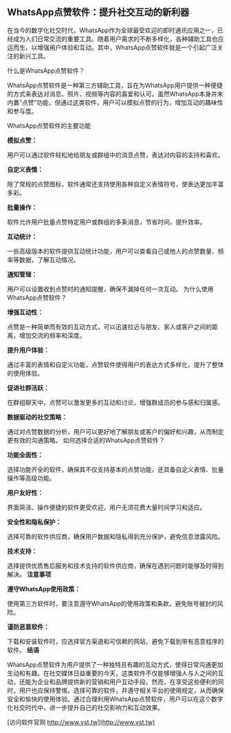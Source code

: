 ## **WhatsApp点赞软件：提升社交互动的新利器**

在当今的数字化社交时代，WhatsApp作为全球最受欢迎的即时通讯应用之一，已经成为人们日常交流的重要工具。随着用户需求的不断多样化，各种辅助工具也应运而生，以增强用户体验和互动。其中，WhatsApp点赞软件就是一个引起广泛关注的新兴工具。

什么是WhatsApp点赞软件？

WhatsApp点赞软件是一种第三方辅助工具，旨在为WhatsApp用户提供一种便捷的方式来表达对消息、照片、视频等内容的喜爱和认可。虽然WhatsApp本身并未内置“点赞”功能，但通过这类软件，用户可以模拟点赞的行为，增加互动的趣味性和参与度。

WhatsApp点赞软件的主要功能

**模拟点赞：**

用户可以通过软件轻松地给朋友或群组中的消息点赞，表达对内容的支持和喜欢。

**自定义表情：**

除了常规的点赞图标，软件通常还支持使用各种自定义表情符号，使表达更加丰富多彩。

**批量操作：**

软件允许用户批量点赞特定用户或群组的多条消息，节省时间，提升效率。

**互动统计：**

一些高级版本的软件提供互动统计功能，用户可以查看自己或他人的点赞数量、频率等数据，了解互动情况。

**通知管理：**

用户可以设置收到点赞时的通知提醒，确保不漏掉任何一次互动。
为什么使用WhatsApp点赞软件？

**增强互动性：**

点赞是一种简单而有效的互动方式，可以迅速拉近与朋友、家人或客户之间的距离，增加交流的频率和深度。

**提升用户体验：**

通过丰富的表情和自定义功能，点赞软件使得用户的表达方式多样化，提升了整体的使用体验。

**促进社群活跃：**

在群组聊天中，点赞可以激发更多的互动和讨论，增强群成员的参与感和归属感。

**数据驱动的社交策略：**

通过对点赞数据的分析，用户可以更好地了解朋友或客户的偏好和兴趣，从而制定更有效的沟通策略。
如何选择合适的WhatsApp点赞软件？

**功能全面性：**

选择功能齐全的软件，确保其不仅支持基本的点赞功能，还具备自定义表情、批量操作等高级功能。

**用户友好性：**

界面简洁、操作便捷的软件更受欢迎，用户无须花费大量时间学习和适应。

**安全性和隐私保护：**

选择可靠的软件供应商，确保用户数据和隐私得到充分保护，避免信息泄露风险。

**技术支持：**

选择提供优质售后服务和技术支持的软件供应商，确保在遇到问题时能够及时得到解决。
**注意事项**

**遵守WhatsApp使用政策：**

使用第三方软件时，要注意遵守WhatsApp的使用政策和条款，避免账号被封的风险。

**谨防恶意软件：**

下载和安装软件时，应选择官方渠道和可信赖的网站，避免下载到带有恶意程序的软件。
**结语**

WhatsApp点赞软件为用户提供了一种独特且有趣的互动方式，使得日常沟通更加生动和有趣。在社交媒体日益重要的今天，这类软件不仅能够增强人与人之间的互动，还能为企业和品牌提供新的营销和用户互动手段。然而，在享受这些便利的同时，用户也应保持警惕，选择可靠的软件，并遵守相关平台的使用规定，从而确保安全和愉快的使用体验。通过合理利用WhatsApp点赞软件，用户可以在这个数字化社交时代中，进一步提升自己的社交影响力和互动效果。


[访问软件官网 http://www.vst.tw](http://www.vst.tw)

